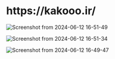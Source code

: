 <h1>https://kakooo.ir/</h1>


![Screenshot from 2024-06-12 16-51-49](https://github.com/Tahagithub1/kako/assets/153533715/f0a48024-7921-4720-8026-0dcbee34c21e)

![Screenshot from 2024-06-12 16-51-34](https://github.com/Tahagithub1/kako/assets/153533715/dff25142-db8d-45c5-8bd9-0a491cf78b14)

![Screenshot from 2024-06-12 16-49-47](https://github.com/Tahagithub1/kako/assets/153533715/0fa006cb-e43f-44d9-b1b2-1ab7b7a7e4eb)


